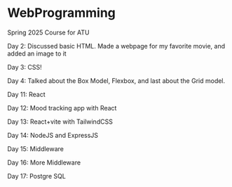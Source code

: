 # WebProgramming
Spring 2025 Course for ATU

Day 2: Discussed basic HTML. Made a webpage for my favorite movie, and added an image to it

Day 3: CSS!

Day 4: Talked about the Box Model, Flexbox, and last about the Grid model.

Day 11: React

Day 12: Mood tracking app with React

Day 13: React+vite with TailwindCSS

Day 14: NodeJS and ExpressJS

Day 15: Middleware

Day 16: More Middleware

Day 17: Postgre SQL